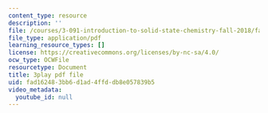 ```yaml
---
content_type: resource
description: ''
file: /courses/3-091-introduction-to-solid-state-chemistry-fall-2018/fad162483bb6d1ad4ffddb8e057839b5_vGvnfTk5BFk.pdf
file_type: application/pdf
learning_resource_types: []
license: https://creativecommons.org/licenses/by-nc-sa/4.0/
ocw_type: OCWFile
resourcetype: Document
title: 3play pdf file
uid: fad16248-3bb6-d1ad-4ffd-db8e057839b5
video_metadata:
  youtube_id: null
---
```

